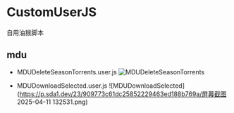 # CustomUserJS
自用油猴脚本
## mdu
- MDUDeleteSeasonTorrents.user.js
![MDUDeleteSeasonTorrents](https://p.sda1.dev/23/d988936f85ef28ea70f068e9c7bf95fb/deletegroup.png)

- MDUDownloadSelected.user.js
![MDUDownloadSelected](https://p.sda1.dev/23/909773c61dc25852229463ed188b769a/屏幕截图 2025-04-11 132531.png)
